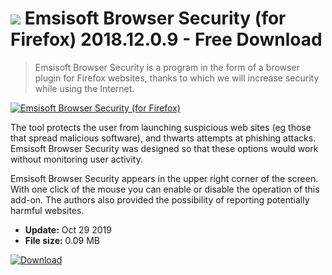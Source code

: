 # ![](https://cdn.softexe.net/static/icon/e/emsisoft-browser-security-dla-firefoksa-9269.png) Emsisoft Browser Security (for Firefox) 2018.12.0.9 - Free Download

> Emsisoft Browser Security is a program in the form of a browser plugin for Firefox websites, thanks to which we will increase security while using the Internet.

[![Emsisoft Browser Security (for Firefox)](https://gallery.dpcdn.pl/imgc/Tools/89350/g_-_420x350_1.5_-_x9af700d4-e690-4c77-970e-bc8f8502f341.jpg)](https://softexe.net/win/internet/browser-add-ons/emsisoft-browser-security-for-firefox:abfa.html)

The tool protects the user from launching suspicious web sites (eg those that spread malicious software), and thwarts attempts at phishing attacks. Emsisoft Browser Security was designed so that these options would work without monitoring user activity.
 
 Emsisoft Browser Security appears in the upper right corner of the screen. With one click of the mouse you can enable or disable the operation of this add-on. The authors also provided the possibility of reporting potentially harmful websites.


- **Update:** Oct 29 2019
- **File size:** 0.09 MB

[![Download](https://cdn.softexe.net/static/img/download.png)](https://softexe.net/win/internet/browser-add-ons/emsisoft-browser-security-for-firefox:abfa.html)

